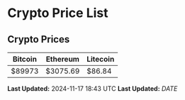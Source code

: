 # Crypto Price List

## Crypto Prices
| Bitcoin | Ethereum | Litecoin |
| ------- | -------- | -------- |
| $89973 | $3075.69 | $86.84 |
**Last Updated:** 2024-11-17 18:43 UTC
**Last Updated:** $DATE$
